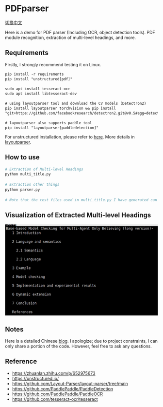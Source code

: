 # PDFparser 
[切换中文](./readme_c.md)

Here is a demo for PDF parser (Including OCR, object detection tools). 
PDF module recognition, extraction of multi-level headings, and more.
## Requirements
Firstly, I strongly recommend testing it on Linux.
```
pip install -r requirements
pip install "unstructured[pdf]"

sudo apt install tesseract-ocr
sudo apt install libtesseract-dev

# using layoutparser tool and download the CV models (Detectron2)
pip install layoutparser torchvision && pip install "git+https://github.com/facebookresearch/detectron2.git@v0.5#egg=detectron2"

# layoutparser also supports paddle tool 
pip install "layoutparser[paddledetection]"
```
For unstructured installation, please refer to [here](https://unstructured-io.github.io/unstructured/installation/full_installation.html).
More details in [layoutparser](https://github.com/Layout-Parser/layout-parser/blob/main/installation.md).


## How to use
```python
# Extraction of Multi-level Headings
python multi_title.py

# Extraction other things
python parser.py

# Note that the test files used in multi_title.py I have generated can be obtained from some tools in parser.py ('23.2307.14893.json' is a result from unstructured, 'test2_photo' is from pdf2image tool.)
```
## Visualization of Extracted Multi-level Headings
![multi-level headings](multi_title_demo.png)

## Notes
Here is a detailed Chinese [blog](https://zhuanlan.zhihu.com/p/652975673). 
I apologize; due to project constraints, I can only share a portion of the code. However, feel free to ask any questions.

## Reference
- https://zhuanlan.zhihu.com/p/652975673
- https://unstructured.io/
- https://github.com/Layout-Parser/layout-parser/tree/main
- https://github.com/PaddlePaddle/PaddleDetection
- https://github.com/PaddlePaddle/PaddleOCR
- https://github.com/tesseract-ocr/tesseract
